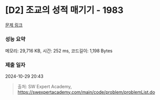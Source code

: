 # [D2] 조교의 성적 매기기 - 1983 

[문제 링크](https://swexpertacademy.com/main/code/problem/problemDetail.do?contestProbId=AV5PwGK6AcIDFAUq) 

### 성능 요약

메모리: 29,716 KB, 시간: 252 ms, 코드길이: 1,198 Bytes

### 제출 일자

2024-10-29 20:43



> 출처: SW Expert Academy, https://swexpertacademy.com/main/code/problem/problemList.do